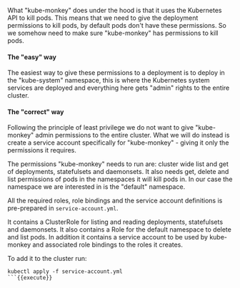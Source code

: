 What "kube-monkey" does under the hood is that it uses the Kubernetes API to kill pods. This means that we need to give the deployment permissions to kill pods, by default pods don't have these permissions. So we somehow need to make sure "kube-monkey" has permissions to kill pods.

#### The "easy" way
The easiest way to give these permissions to a deployment is to deploy in the "kube-system" namespace, this is where the Kubernetes system services are deployed and everything here gets "admin" rights to the entire cluster.

#### The "correct" way
Following the principle of least privilege we do not want to give "kube-monkey" admin permissions to the entire cluster. What we will do instead is create a service account specifically for "kube-monkey" - giving it only the permissions it requires.

The permissions "kube-monkey" needs to run are: cluster wide list and get of deployments, statefulsets and daemonsets. It also needs get, delete and list permissions of pods in the namespaces it will kill pods in. In our case the namespace we are interested in is the "default" namespace.

All the required roles, role bindings and the service account definitions is pre-prepared in `service-account.yml`.

It contains a ClusterRole for listing and reading deployments, statefulsets and daemonsets. It also contains a Role for the default namespace to delete and list pods. In addition it contains a service account to be used by kube-monkey and associated role bindings to the roles it creates.

To add it to the cluster run:
```
kubectl apply -f service-account.yml
```{{execute}}
